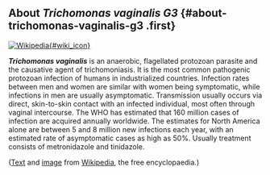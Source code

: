 About *Trichomonas vaginalis G3* {#about-trichomonas-vaginalis-g3 .first}
--------------------------------

[![Wikipedia](/img/wikipedia_logo_v2_en.png){#wiki_icon}](http://en.wikipedia.org/wiki/Trichomonas_vaginalis)

***Trichomonas vaginalis*** is an anaerobic, flagellated protozoan
parasite and the causative agent of trichomoniasis. It is the most
common pathogenic protozoan infection of humans in industrialized
countries. Infection rates between men and women are similar with women
being symptomatic, while infections in men are usually asymptomatic.
Transmission usually occurs via direct, skin-to-skin contact with an
infected individual, most often through vaginal intercourse. The WHO has
estimated that 160 million cases of infection are acquired annually
worldwide. The estimates for North America alone are between 5 and 8
million new infections each year, with an estimated rate of asymptomatic
cases as high as 50%. Usually treatment consists of metronidazole and
tinidazole.

([Text](http://en.wikipedia.org/wiki/Trichomonas_vaginalis) and
[image](https://commons.wikimedia.org/wiki/File:Trichomonas_vaginalis_phase_contrast_microscopy.jpg)
from [Wikipedia](http://en.wikipedia.org/), the free encyclopaedia.)
